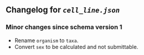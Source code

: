 ## Changelog for *`cell_line.json`*

### Minor changes since schema version 1

* Rename `organism` to `taxa`.
* Convert `sex` to be calculated and not submittable.
